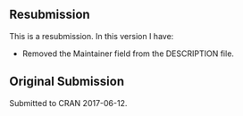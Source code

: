## Resubmission
This is a resubmission. In this version I have:

* Removed the Maintainer field from the DESCRIPTION file.


## Original Submission
Submitted to CRAN 2017-06-12.
